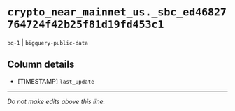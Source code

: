 # `crypto_near_mainnet_us._sbc_ed46827764724f42b25f81d19fd453c1`
`bq-1` | `bigquery-public-data`

## Column details
* [TIMESTAMP] `last_update`

-------------------------------------------------------------------------------
*Do not make edits above this line.*
